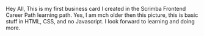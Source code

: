 Hey All, 
This is my first business card I created in the Scrimba Frontend Career Path learning path. Yes, I am mch older then this picture, this is basic stuff in HTML, CSS, and no Javascript. I look forward to learning and doing more.
